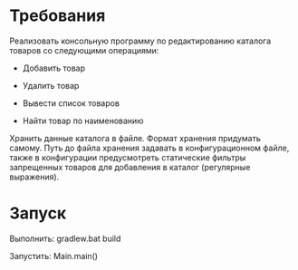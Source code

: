 # Требования
Реализовать консольную программу по редактированию каталога товаров со следующими операциями:

- Добавить товар

- Удалить товар

- Вывести список товаров

- Найти товар по наименованию

Хранить данные каталога в файле. Формат хранения придумать самому. Путь до файла хранения задавать в конфигурационном файле, также в конфигурации предусмотреть статические фильтры запрещенных товаров для добавления в каталог (регулярные выражения).

# Запуск

Выполнить:
gradlew.bat build

Запустить:
Main.main()
